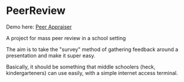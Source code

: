 PeerReview
==========

Demo here: <a href="http://www.kidtopro.com/peerappraiser">Peer Appraiser</a>

A project for mass peer review in a school setting

The aim is to take the "survey" method of gathering feedback around a presentation and make it super easy.

Basically, it should be something that middle schoolers (heck, kindergarteners) can use easily, with a simple internet access terminal.
